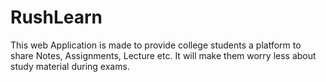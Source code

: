# RushLearn
This web Application is made to provide college students a platform to share Notes, Assignments, Lecture etc. It will make them worry less about study material during exams.
